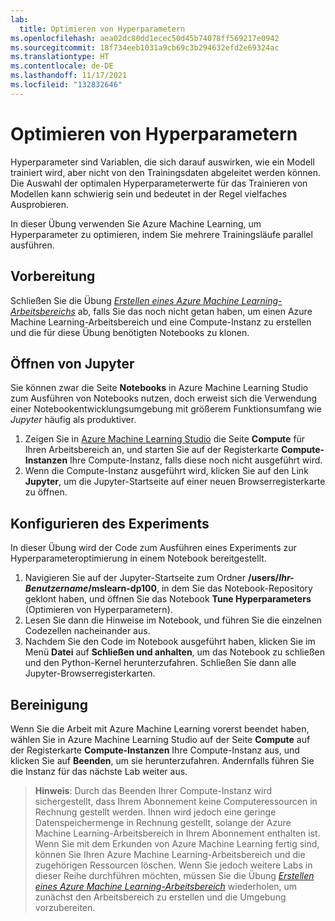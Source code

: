 ```yaml
---
lab:
  title: Optimieren von Hyperparametern
ms.openlocfilehash: aea02dc80dd1ecec50d45b74078ff569217e0942
ms.sourcegitcommit: 18f734eeb1031a9cb69c3b294632efd2e69324ac
ms.translationtype: HT
ms.contentlocale: de-DE
ms.lasthandoff: 11/17/2021
ms.locfileid: "132832646"
---
```

# <a name="tune-hyperparameters"></a>Optimieren von Hyperparametern

Hyperparameter sind Variablen, die sich darauf auswirken, wie ein Modell trainiert wird, aber nicht von den Trainingsdaten abgeleitet werden können. Die Auswahl der optimalen Hyperparameterwerte für das Trainieren von Modellen kann schwierig sein und bedeutet in der Regel vielfaches Ausprobieren.

In dieser Übung verwenden Sie Azure Machine Learning, um Hyperparameter zu optimieren, indem Sie mehrere Trainingsläufe parallel ausführen.

## <a name="before-you-start"></a>Vorbereitung

Schließen Sie die Übung *[Erstellen eines Azure Machine Learning-Arbeitsbereichs](01-create-a-workspace.md)* ab, falls Sie das noch nicht getan haben, um einen Azure Machine Learning-Arbeitsbereich und eine Compute-Instanz zu erstellen und die für diese Übung benötigten Notebooks zu klonen.

## <a name="open-jupyter"></a>Öffnen von Jupyter

Sie können zwar die Seite **Notebooks** in Azure Machine Learning Studio zum Ausführen von Notebooks nutzen, doch erweist sich die Verwendung einer Notebookentwicklungsumgebung mit größerem Funktionsumfang wie *Jupyter* häufig als produktiver.

1. Zeigen Sie in [Azure Machine Learning Studio](https://ml.azure.com) die Seite **Compute** für Ihren Arbeitsbereich an, und starten Sie auf der Registerkarte **Compute-Instanzen** Ihre Compute-Instanz, falls diese noch nicht ausgeführt wird.
2. Wenn die Compute-Instanz ausgeführt wird, klicken Sie auf den Link **Jupyter**, um die Jupyter-Startseite auf einer neuen Browserregisterkarte zu öffnen.

## <a name="run-a-hyperparameter-tuning-experiment"></a>Konfigurieren des Experiments

In dieser Übung wird der Code zum Ausführen eines Experiments zur Hyperparameteroptimierung in einem Notebook bereitgestellt.

1. Navigieren Sie auf der Jupyter-Startseite zum Ordner **/users/*Ihr-Benutzername*/mslearn-dp100**, in dem Sie das Notebook-Repository geklont haben, und öffnen Sie das Notebook **Tune Hyperparameters** (Optimieren von Hyperparametern).
2. Lesen Sie dann die Hinweise im Notebook, und führen Sie die einzelnen Codezellen nacheinander aus.
3. Nachdem Sie den Code im Notebook ausgeführt haben, klicken Sie im Menü **Datei** auf **Schließen und anhalten**, um das Notebook zu schließen und den Python-Kernel herunterzufahren. Schließen Sie dann alle Jupyter-Browserregisterkarten.

## <a name="clean-up"></a>Bereinigung

Wenn Sie die Arbeit mit Azure Machine Learning vorerst beendet haben, wählen Sie in Azure Machine Learning Studio auf der Seite **Compute** auf der Registerkarte **Compute-Instanzen** Ihre Compute-Instanz aus, und klicken Sie auf **Beenden**, um sie herunterzufahren. Andernfalls führen Sie die Instanz für das nächste Lab weiter aus.

> **Hinweis**: Durch das Beenden Ihrer Compute-Instanz wird sichergestellt, dass Ihrem Abonnement keine Computeressourcen in Rechnung gestellt werden. Ihnen wird jedoch eine geringe Datenspeichermenge in Rechnung gestellt, solange der Azure Machine Learning-Arbeitsbereich in Ihrem Abonnement enthalten ist. Wenn Sie mit dem Erkunden von Azure Machine Learning fertig sind, können Sie Ihren Azure Machine Learning-Arbeitsbereich und die zugehörigen Ressourcen löschen. Wenn Sie jedoch weitere Labs in dieser Reihe durchführen möchten, müssen Sie die Übung *[Erstellen eines Azure Machine Learning-Arbeitsbereich](01-create-a-workspace.md)* wiederholen, um zunächst den Arbeitsbereich zu erstellen und die Umgebung vorzubereiten.